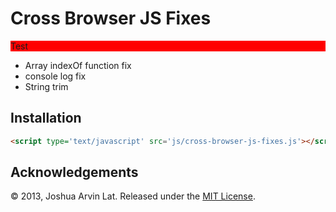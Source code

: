 Cross Browser JS Fixes
======================

<div  style="background-color: red">Test</div>

- Array indexOf function fix  
- console log fix  
- String trim  

Installation
------------

~~~ html
<script type='text/javascript' src='js/cross-browser-js-fixes.js'></script>
~~~

Acknowledgements
----------------

© 2013, Joshua Arvin Lat. Released under the [MIT License](LICENSE).
